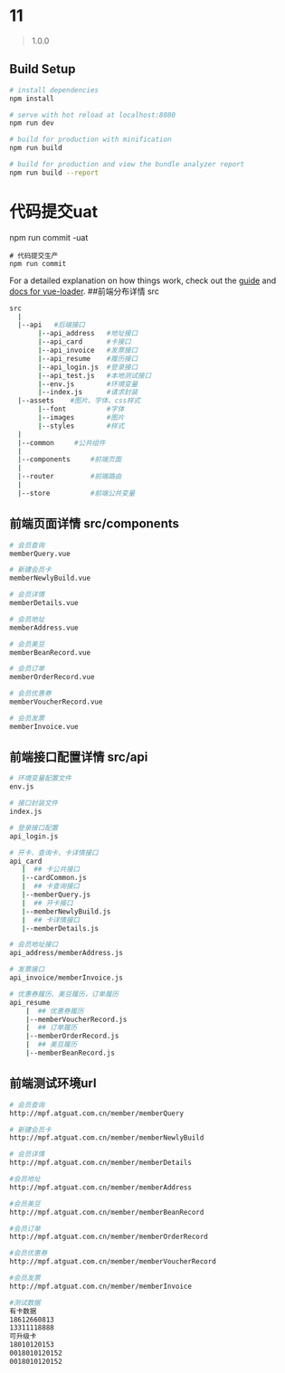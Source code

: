 # 11

> 1.0.0

## Build Setup

``` bash
# install dependencies
npm install

# serve with hot reload at localhost:8080
npm run dev

# build for production with minification
npm run build

# build for production and view the bundle analyzer report
npm run build --report
```
# 代码提交uat
npm run commit -uat
```
# 代码提交生产
npm run commit
```
For a detailed explanation on how things work, check out the [guide](http://vuejs-templates.github.io/webpack/) and [docs for vue-loader](http://vuejs.github.io/vue-loader).
##前端分布详情  src
``` bash
src
  |
  |--api   #后端接口
       |--api_address   #地址接口
       |--api_card      #卡接口
       |--api_invoice   #发票接口
       |--api_resume    #履历接口
       |--api_login.js  #登录接口
       |--api_test.js   #本地测试接口
       |--env.js        #环境变量
       |--index.js      #请求封装
  |--assets    #图片、字体、css样式
       |--font          #字体
       |--images        #图片
       |--styles        #样式
  |
  |--common     #公共组件
  |
  |--components     #前端页面
  |
  |--router         #前端路由
  |
  |--store          #前端公共变量

```
## 前端页面详情 src/components

``` bash
# 会员查询
memberQuery.vue

# 新建会员卡           
memberNewlyBuild.vue

# 会员详情
memberDetails.vue

# 会员地址    
memberAddress.vue

# 会员美豆
memberBeanRecord.vue

# 会员订单
memberOrderRecord.vue

# 会员优惠券
memberVoucherRecord.vue

# 会员发票
memberInvoice.vue
```

## 前端接口配置详情  src/api

``` bash
# 环境变量配置文件
env.js

# 接口封装文件
index.js

# 登录接口配置
api_login.js

# 开卡、查询卡、卡详情接口
api_card
   |  ## 卡公共接口
   |--cardCommon.js
   |  ## 卡查询接口
   |--memberQuery.js
   |  ## 开卡接口
   |--memberNewlyBuild.js
   |  ## 卡详情接口
   |--memberDetails.js

# 会员地址接口
api_address/memberAddress.js

# 发票接口
api_invoice/memberInvoice.js

# 优惠券履历、美豆履历，订单履历
api_resume
    |  ## 优惠券履历
    |--memberVoucherRecord.js
    |  ## 订单履历
    |--memberOrderRecord.js
    |  ## 美豆履历
    |--memberBeanRecord.js
```

##  前端测试环境url

``` bash
# 会员查询
http://mpf.atguat.com.cn/member/memberQuery

# 新建会员卡
http://mpf.atguat.com.cn/member/memberNewlyBuild

# 会员详情
http://mpf.atguat.com.cn/member/memberDetails

#会员地址
http://mpf.atguat.com.cn/member/memberAddress

#会员美豆
http://mpf.atguat.com.cn/member/memberBeanRecord

#会员订单
http://mpf.atguat.com.cn/member/memberOrderRecord

#会员优惠券
http://mpf.atguat.com.cn/member/memberVoucherRecord

#会员发票
http://mpf.atguat.com.cn/member/memberInvoice

#测试数据
有卡数据
18612660813
13311118888
可升级卡
18010120153
0018010120152
0018010120152